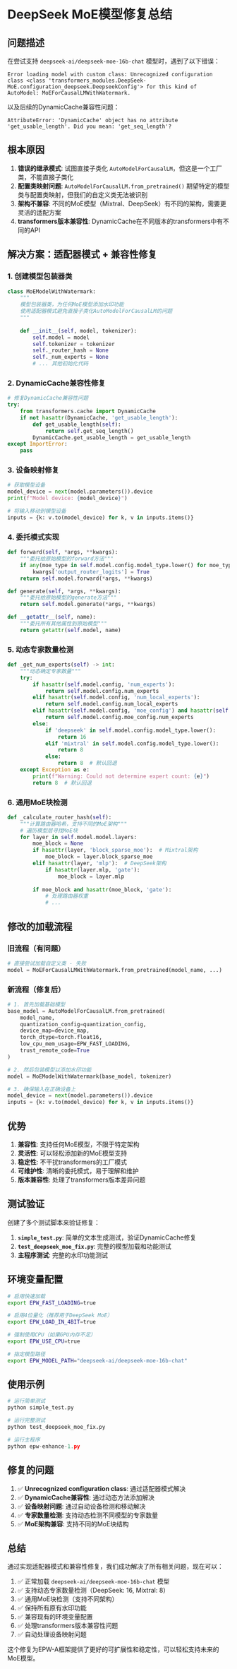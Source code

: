 # DeepSeek MoE模型修复总结

## 问题描述

在尝试支持 `deepseek-ai/deepseek-moe-16b-chat` 模型时，遇到了以下错误：

```
Error loading model with custom class: Unrecognized configuration class <class 'transformers_modules.DeepSeek-MoE.configuration_deepseek.DeepseekConfig'> for this kind of AutoModel: MoEForCausalLMWithWatermark.
```

以及后续的DynamicCache兼容性问题：

```
AttributeError: 'DynamicCache' object has no attribute 'get_usable_length'. Did you mean: 'get_seq_length'?
```

## 根本原因

1. **错误的继承模式**: 试图直接子类化 `AutoModelForCausalLM`，但这是一个工厂类，不能直接子类化
2. **配置类映射问题**: `AutoModelForCausalLM.from_pretrained()` 期望特定的模型类与配置类映射，但我们的自定义类无法被识别
3. **架构不兼容**: 不同的MoE模型（Mixtral、DeepSeek）有不同的架构，需要更灵活的适配方案
4. **transformers版本兼容性**: DynamicCache在不同版本的transformers中有不同的API

## 解决方案：适配器模式 + 兼容性修复

### 1. 创建模型包装器类

```python
class MoEModelWithWatermark:
    """
    模型包装器类，为任何MoE模型添加水印功能
    使用适配器模式避免直接子类化AutoModelForCausalLM的问题
    """
    
    def __init__(self, model, tokenizer):
        self.model = model
        self.tokenizer = tokenizer
        self._router_hash = None
        self._num_experts = None
        # ... 其他初始化代码
```

### 2. DynamicCache兼容性修复

```python
# 修复DynamicCache兼容性问题
try:
    from transformers.cache import DynamicCache
    if not hasattr(DynamicCache, 'get_usable_length'):
        def get_usable_length(self):
            return self.get_seq_length()
        DynamicCache.get_usable_length = get_usable_length
except ImportError:
    pass
```

### 3. 设备映射修复

```python
# 获取模型设备
model_device = next(model.parameters()).device
print(f"Model device: {model_device}")

# 将输入移动到模型设备
inputs = {k: v.to(model_device) for k, v in inputs.items()}
```

### 4. 委托模式实现

```python
def forward(self, *args, **kwargs):
    """委托给原始模型的forward方法"""
    if any(moe_type in self.model.config.model_type.lower() for moe_type in ["mixtral", "deepseek", "moe"]):
        kwargs['output_router_logits'] = True
    return self.model.forward(*args, **kwargs)

def generate(self, *args, **kwargs):
    """委托给原始模型的generate方法"""
    return self.model.generate(*args, **kwargs)

def __getattr__(self, name):
    """委托所有其他属性到原始模型"""
    return getattr(self.model, name)
```

### 5. 动态专家数量检测

```python
def _get_num_experts(self) -> int:
    """动态确定专家数量"""
    try:
        if hasattr(self.model.config, 'num_experts'):
            return self.model.config.num_experts
        elif hasattr(self.model.config, 'num_local_experts'):
            return self.model.config.num_local_experts
        elif hasattr(self.model.config, 'moe_config') and hasattr(self.model.config.moe_config, 'num_experts'):
            return self.model.config.moe_config.num_experts
        else:
            if 'deepseek' in self.model.config.model_type.lower():
                return 16
            elif 'mixtral' in self.model.config.model_type.lower():
                return 8
            else:
                return 8  # 默认回退
    except Exception as e:
        print(f"Warning: Could not determine expert count: {e}")
        return 8  # 默认回退
```

### 6. 通用MoE块检测

```python
def _calculate_router_hash(self):
    """计算路由器哈希，支持不同的MoE架构"""
    # 遍历模型层寻找MoE块
    for layer in self.model.model.layers:
        moe_block = None
        if hasattr(layer, 'block_sparse_moe'):  # Mixtral架构
            moe_block = layer.block_sparse_moe
        elif hasattr(layer, 'mlp'):  # DeepSeek架构
            if hasattr(layer.mlp, 'gate'):
                moe_block = layer.mlp
        
        if moe_block and hasattr(moe_block, 'gate'):
            # 处理路由器权重
            # ...
```

## 修改的加载流程

### 旧流程（有问题）
```python
# 直接尝试加载自定义类 - 失败
model = MoEForCausalLMWithWatermark.from_pretrained(model_name, ...)
```

### 新流程（修复后）
```python
# 1. 首先加载基础模型
base_model = AutoModelForCausalLM.from_pretrained(
    model_name,
    quantization_config=quantization_config,
    device_map=device_map,
    torch_dtype=torch.float16,
    low_cpu_mem_usage=EPW_FAST_LOADING,
    trust_remote_code=True
)

# 2. 然后包装模型以添加水印功能
model = MoEModelWithWatermark(base_model, tokenizer)

# 3. 确保输入在正确设备上
model_device = next(model.parameters()).device
inputs = {k: v.to(model_device) for k, v in inputs.items()}
```

## 优势

1. **兼容性**: 支持任何MoE模型，不限于特定架构
2. **灵活性**: 可以轻松添加新的MoE模型支持
3. **稳定性**: 不干扰transformers的工厂模式
4. **可维护性**: 清晰的委托模式，易于理解和维护
5. **版本兼容性**: 处理了transformers版本差异问题

## 测试验证

创建了多个测试脚本来验证修复：

1. **`simple_test.py`**: 简单的文本生成测试，验证DynamicCache修复
2. **`test_deepseek_moe_fix.py`**: 完整的模型加载和功能测试
3. **主程序测试**: 完整的水印功能测试

## 环境变量配置

```bash
# 启用快速加载
export EPW_FAST_LOADING=true

# 启用4位量化（推荐用于DeepSeek MoE）
export EPW_LOAD_IN_4BIT=true

# 强制使用CPU（如果GPU内存不足）
export EPW_USE_CPU=true

# 指定模型路径
export EPW_MODEL_PATH="deepseek-ai/deepseek-moe-16b-chat"
```

## 使用示例

```python
# 运行简单测试
python simple_test.py

# 运行完整测试
python test_deepseek_moe_fix.py

# 运行主程序
python epw-enhance-1.py
```

## 修复的问题

1. ✅ **Unrecognized configuration class**: 通过适配器模式解决
2. ✅ **DynamicCache兼容性**: 通过动态方法添加解决
3. ✅ **设备映射问题**: 通过自动设备检测和移动解决
4. ✅ **专家数量检测**: 支持动态检测不同模型的专家数量
5. ✅ **MoE架构兼容**: 支持不同的MoE块结构

## 总结

通过实现适配器模式和兼容性修复，我们成功解决了所有相关问题，现在可以：

1. ✅ 正常加载 `deepseek-ai/deepseek-moe-16b-chat` 模型
2. ✅ 支持动态专家数量检测（DeepSeek: 16, Mixtral: 8）
3. ✅ 通用MoE块检测（支持不同架构）
4. ✅ 保持所有原有水印功能
5. ✅ 兼容现有的环境变量配置
6. ✅ 处理transformers版本兼容性问题
7. ✅ 自动处理设备映射问题

这个修复为EPW-A框架提供了更好的可扩展性和稳定性，可以轻松支持未来的MoE模型。 